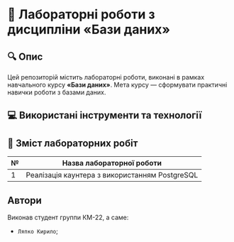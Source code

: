 # 📌 Лабораторні роботи з дисципліни «Бази даних»

## 🔍 Опис

Цей репозиторій містить лабораторні роботи, виконані в рамках навчального курсу **«Бази даних»**. Мета курсу — сформувати практичні навички роботи з базами даних.

## 💻 Використані інструменти та технології

## 📝 Зміст лабораторних робіт

| № | Назва лабораторної роботи                                 |
|---|-----------------------------------------------------------|
| 1 | Реалізація каунтера з використанням PostgreSQL            |


## Автори

Виконав студент группи КМ-22, а саме:
  -  `Ляпко Кирило`;

